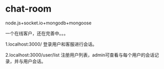 chat-room
=========

node.js+socket.io+mongodb+mongoose

一个在线客户，还在完善中。。。

1.localhost:3000/ 
登录用户和客服进行会话。

2.localhost:3000/user/list
注册用户列表，admin可查看与每个用户的会话记录，并与用户会话。
